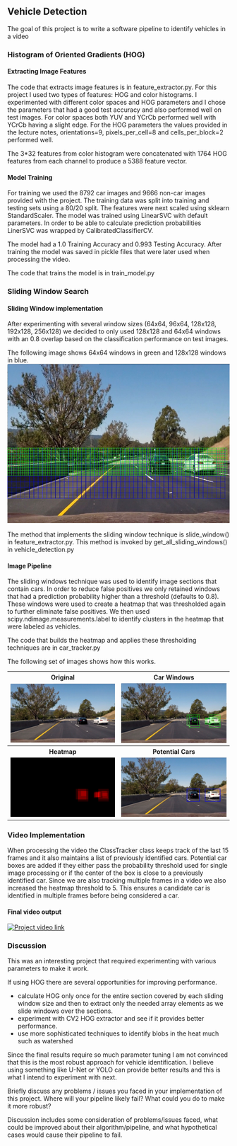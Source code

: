 ## Vehicle Detection

The goal of this project is to write a software pipeline to identify vehicles in a video

### Histogram of Oriented Gradients (HOG)

#### Extracting Image Features

The code that extracts image features is in feature_extractor.py. For this project I used two types of features: HOG and color histograms. I experimented with different color spaces and HOG parameters and I chose the parameters that had a good test accuracy and also performed well on test images. For color spaces both YUV and YCrCb performed well with YCrCb having a slight edge. For the HOG parameters the values provided in the lecture notes, orientations=9, pixels_per_cell=8 and cells_per_block=2 performed well.

The 3*32 features from color histogram were concatenated with 1764 HOG features from each channel to produce a 5388 feature vector.

#### Model Training

For training we used the 8792 car images and 9666 non-car images provided with the project. The training data was split into training and testing sets using a 80/20 split. The features were next scaled using sklearn StandardScaler. The model was trained using LinearSVC with default parameters. In order to be able to calculate prediction probabilities LinerSVC was wrapped by CalibratedClassifierCV.

The model had a 1.0 Training Accuracy and 0.993 Testing Accuracy. After training the model was saved in pickle files that were later used when processing the video.

The code that trains the model is in train_model.py

### Sliding Window Search

#### Sliding Window implementation

After experimenting with several window sizes (64x64, 96x64, 128x128, 192x128, 256x128) we decided to only used 128x128 and 64x64 windows with an 0.8 overlap based on the classification performance on test images.

The following image shows 64x64 windows in green and 128x128 windows in blue.
<img src="output_images/sliding_window.jpg" width="640" height="360">

The method that implements the sliding window technique is slide_window() in feature_extractor.py. This method is invoked by get_all_sliding_windows() in vehicle_detection.py

#### Image Pipeline
The sliding windows technique was used to identify image sections that contain cars. In order to reduce false positives we only retained windows that had a prediction probability higher than a threshold (defaults to 0.8). These windows were used to create a heatmap that was thresholded again to further eliminate false positives. We then used scipy.ndimage.measurements.label to identify clusters in the heatmap that were labeled as vehicles.

The code that builds the heatmap and applies these thresholding techniques are in car_tracker.py

The following set of images shows how this works.

<table>
  <tr>
    <th>Original</th>
    <th>Car Windows</th>
  <tr>
  <tr>
   <td><img src="output_images/original.jpg"></td>
   <td><img src="output_images/car_boxes.jpg"></td>
  </tr>
  <tr>
    <th>Heatmap</th>
    <th>Potential Cars</th>
  <tr>
  <tr>
   <td><img src="output_images/heatmap.jpg"></td>
   <td><img src="output_images/potential_cars.jpg"></td>
  </tr>
</table>

### Video Implementation

When processing the video the ClassTracker class keeps track of the last 15 frames and it also maintains a list of previously identified cars. Potential car boxes are added if they either pass the probability threshold used for single image processing or if the center of the box is close to a previously identified car. Since we are also tracking multiple frames in a video we also increased the heatmap threshold to 5. This ensures a candidate car is identified in multiple frames before being considered a car.

#### Final video output
[![Project video link](todo)](todo)

### Discussion
This was an interesting project that required experimenting with various parameters to make it work.

If using HOG there are several opportunities for improving performance.  
- calculate HOG only once for the entire section covered by each sliding window size and then to extract only the needed array elements as we slide windows over the sections.
- experiment with CV2 HOG extractor and see if it provides better performance.
- use more sophisticated techniques to identify blobs in the heat much such as watershed

Since the final results require so much parameter tuning I am not convinced that this is the most robust approach for vehicle identification. I believe using something like U-Net or YOLO can provide better results and this is what I intend to experiment with next.




Briefly discuss any problems / issues you faced in your implementation of this project. Where will your pipeline likely fail? What could you do to make it more robust?

Discussion includes some consideration of problems/issues faced, what could be improved about their algorithm/pipeline, and what hypothetical cases would cause their pipeline to fail.
